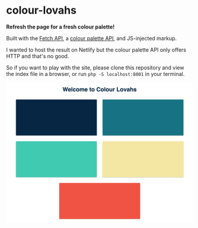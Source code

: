 # colour-lovahs
**Refresh the page for a fresh colour palette!**

Built with the <a href="https://developer.mozilla.org/en-US/docs/Web/API/Fetch_API">Fetch API</a>, a <a href="http://colormind.io/api-access/">colour palette API</a>, and JS-injected markup.

I wanted to host the result on Netlify but the colour palette API only offers HTTP and that's no good.

So if you want to play with the site, please clone this repository and view the index file in a browser, or run `php -S localhost:8001` in your terminal.

![colour lovahs result](./img/colour_lovahs.png)

